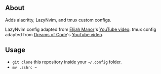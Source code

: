 About
-----
Adds alacritty, LazyNvim, and tmux custom configs.

LazyNvim config adapted from [Elijah Manor](https://www.youtube.com/@ElijahManor)'s [YouTube video](https://www.youtube.com/watch?v=N93cTbtLCIM).
tmux config adapted from [Dreams of Code](https://www.youtube.com/@dreamsofcode)'s [YouTube video](https://www.youtube.com/watch?v=DzNmUNvnB040).

Usage
-----
* `git clone` this repository inside your `~/.config` folder.
* `mv .zshrc ~`
